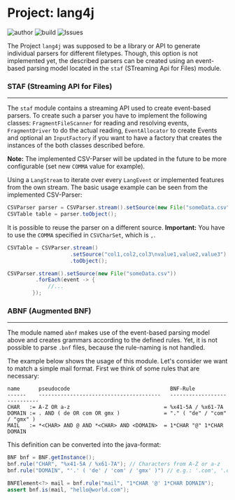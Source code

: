 # Project: lang4j

![author](https://img.shields.io:/static/v1?label=Author:&message=MatrixEditor&color=grey)
![build](https://img.shields.io:/static/v1?label=Build&message=passing&color=green)
![Issues](https://img.shields.io:/static/v1?label=Issues&message=Infinity&color=orange)


The Project `lang4j` was supposed to be a library or API to generate individual parsers for different filetypes. Though, this option is not implemented yet, the described parsers can be created using an event-based parsing model located in the `staf` (STreaming Api for Files) module.

### STAF (Streaming API for Files)

---

The `staf` module contains a streaming API used to create event-based parsers. To create such a parser you have to implement the following classes: `FragmentFileScanner` for reading and resolving events, `FragmentDriver` to do the actual reading, `EventAllocator` to create Events and optional an `InputFactory` if you want to have a factory that creates the instances of the both classes described before.

<strong>Note:</strong> The implemented CSV-Parser will be updated in the future to be more configurable (set new `COMMA` value for example).

Using a `LangStream` to iterate over every `LangEvent` or implemented features from the own stream. The basic usage example can be seen from the implemented CSV-Parser:

````java
CSVParser parser = CSVParser.stream().setSource(new File("someData.csv"));
CSVTable table = parser.toObject();
````

It is possible to reuse the parser on a different source. **Important:** You have to use the `COMMA` specified in `CSVCharSet`, which is `,`.
````java
CSVTable = CSVParser.stream()
                    .setSource("col1,col2,col3\nvalue1,value2,value3")
                    .toObject();

CSVParser.stream().setSource(new File("someData.csv"))
         .forEach(event -> {
             //...
        });
````

### ABNF (Augmented BNF)

---
The module named `abnf` makes use of the event-based parsing model above and creates grammars according to the defined rules. Yet, it is not possible to parse `.bnf` files, because the rule-naming is not handled.

The example below shows the usage of this module. Let's consider we want to match a simple mail format. First we think of some rules that are necessary:

    name      pseudocode                                BNF-Rule
    ------    ---------------------------------------   ----------------------------
    CHAR   := A-Z OR a-z                              = %x41-5A / %x61-7A
    DOMAIN := . AND ( de OR com OR gmx )              = "." ( "de" / "com" / "gmx" )
    MAIL   := *<CHAR> AND @ AND *<CHAR> AND <DOMAIN>  = 1*CHAR "@" 1*CHAR DOMAIN

This definition can be converted into the java-format:
````java
BNF bnf = BNF.getInstance();
bnf.rule("CHAR", "%x41-5A / %x61-7A"); // Characters from A-Z or a-z
bnf.rule("DOMAIN", "'.' ( 'de' / 'com' / 'gmx' )") // e.g.: '.com', '.de' or '.gmx'

BNFElement<?> mail = bnf.rule("mail", "1*CHAR '@' 1*CHAR DOMAIN");
assert bnf.is(mail, "hello@world.com");
````

